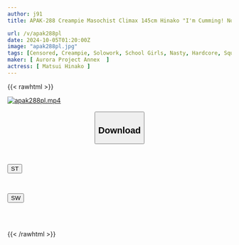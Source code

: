 ```yaml
---
author: j91
title: APAK-288 Creampie Masochist Climax 145cm Hinako "I'm Cumming! No! It's Coming Out!" Jet Squirting! Pile Driving Cowgirl! High Tension Climax Schoolgirl! Horny Climax Student Guidance Broadcasting Club Matsui Hinako

url: /v/apak288pl
date: 2024-10-05T01:20:00Z
image: "apak288pl.jpg"
tags: [Censored, Creampie, Solowork, School Girls, Nasty, Hardcore, Squirting, Acme · Orgasm	]
maker: [ Aurora Project Annex  ]
actress: [ Matsui Hinako ]
---
```



{{< rawhtml >}}

<div class="video" data-videoid="agrKPqx2yafxDeB">
    <a href="javascript:;">
        <img src="/v/apak288pl/apak288pl.jpg" width="WIDTH" height="HEIGHT" alt="apak288pl.mp4" loading="lazy">
    </a>
</div>

<script type="text/javascript" src="https://j91.asia/asset/on-demand-st.js"></script>

<br>
  <link rel="stylesheet" href="https://j91.asia/asset/bs5.css">
  
  <center>
  <button class="btn btn-primary" type="button" data-bs-toggle="collapse" data-bs-target=".multi-collapse" aria-expanded="false" aria-controls="multiCollapseExample1 multiCollapseExample2"><h2>Download</h2></button></center>
</p>
<div class="row">
  <div class="col">
    <div class="collapse multi-collapse" id="multiCollapseExample1">
      <div class="card card-body">
	      	      <br>
<div class="buttons">  
<p><a href="/v/apak288pl/st.html" target="_blank"><button class="btn-hover color-3"><i class="fa fa-download"></i> ST</button></a></p></div>
    </div>
  </div>
</div>
  <div class="col">
    <div class="collapse multi-collapse" id="multiCollapseExample2">
      <div class="card card-body">
	      <br>
<div class="buttons">
<p><a href="/v/apak288pl/sw.html" target="_blank"><button class="btn-hover color-2"><i class="fa fa-download"></i> SW</button></a></p></div>
<br><br>
      </div>
    </div>
  </div>
</div>

{{< /rawhtml >}}